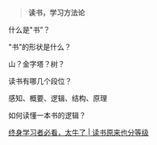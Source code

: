 > **读书，学习方法论**

什么是"书”？

"书”的形状是什么？

山？金字塔？树？

读书有哪几个段位？

感知、概要、逻辑、结构、原理

如何读懂一本书的逻辑？

[终身学习者必看，太牛了 | 读书原来也分等级](https://www.youtube.com/watch?v=JOIkVIPzeK0)